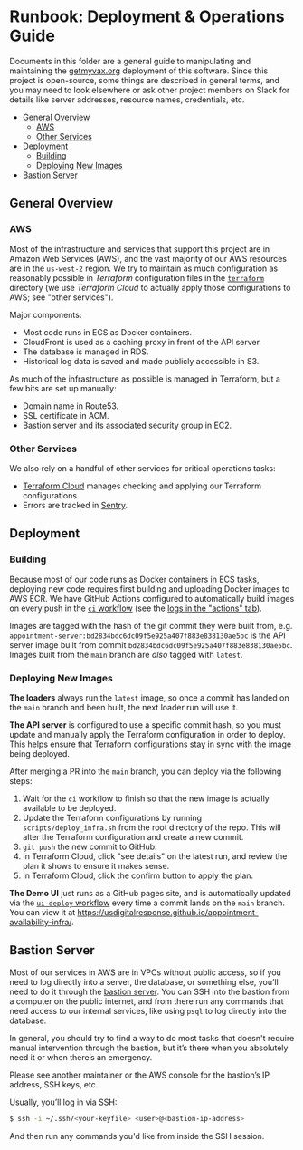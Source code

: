# Runbook: Deployment & Operations Guide

Documents in this folder are a general guide to manipulating and maintaining the [getmyvax.org](https://getmyvax.org) deployment of this software. Since this project is open-source, some things are described in general terms, and you may need to look elsewhere or ask other project members on Slack for details like server addresses, resource names, credentials, etc.

- [General Overview](#general-overview)
    - [AWS](#aws)
    - [Other Services](#other-services)
- [Deployment](#deployment)
    - [Building](#building)
    - [Deploying New Images](#deploying-new-images)
- [Bastion Server](#bastion-server)


## General Overview

### AWS

Most of the infrastructure and services that support this project are in Amazon Web Services (AWS), and the vast majority of our AWS resources are in the `us-west-2` region. We try to maintain as much configuration as reasonably possible in *Terraform* configuration files in the [`terraform`](../../terraform) directory (we use *Terraform Cloud* to actually apply those configurations to AWS; see "other services").

Major components:

- Most code runs in ECS as Docker containers.
- CloudFront is used as a caching proxy in front of the API server.
- The database is managed in RDS.
- Historical log data is saved and made publicly accessible in S3.

As much of the infrastructure as possible is managed in Terraform, but a few bits are set up manually:

- Domain name in Route53.
- SSL certificate in ACM.
- Bastion server and its associated security group in EC2.


### Other Services

We also rely on a handful of other services for critical operations tasks:

- [Terraform Cloud][terraform-cloud] manages checking and applying our Terraform configurations.
- Errors are tracked in [Sentry][sentry].


## Deployment

### Building

Because most of our code runs as Docker containers in ECS tasks, deploying new code requires first building and uploading Docker images to AWS ECR. We have GitHub Actions configured to automatically build images on every push in the [`ci` workflow][workflow-ci] (see the [logs in the "actions" tab][workflow-ci-runs]).

Images are tagged with the hash of the git commit they were built from, e.g. `appointment-server:bd2834bdc6dc09f5e925a407f883e838130ae5bc` is the API server image built from commit `bd2834bdc6dc09f5e925a407f883e838130ae5bc`. Images built from the `main` branch are *also* tagged with `latest`.


### Deploying New Images

**The loaders** always run the `latest` image, so once a commit has landed on the `main` branch and been built, the next loader run will use it.

**The API server** is configured to use a specific commit hash, so you must update and manually apply the Terraform configuration in order to deploy. This helps ensure that Terraform configurations stay in sync with the image being deployed.

After merging a PR into the `main` branch, you can deploy via the following steps:

1. Wait for the `ci` workflow to finish so that the new image is actually available to be deployed.
2. Update the Terraform configurations by running `scripts/deploy_infra.sh` from the root directory of the repo. This will alter the Terraform configuration and create a new commit.
3. `git push` the new commit to GitHub.
4. In Terraform Cloud, click "see details" on the latest run, and review the plan it shows to ensure it makes sense.
5. In Terraform Cloud, click the confirm button to apply the plan.

**The Demo UI** just runs as a GitHub pages site, and is automatically updated via the [`ui-deploy` workflow][workflow-ui-deploy] every time a commit lands on the `main` branch. You can view it at https://usdigitalresponse.github.io/appointment-availability-infra/.


## Bastion Server

Most of our services in AWS are in VPCs without public access, so if you need to log directly into a server, the database, or something else, you’ll need to do it through the [bastion server][bastion-server]. You can SSH into the bastion from a computer on the public internet, and from there run any commands that need access to our internal services, like using `psql` to log directly into the database.

In general, you should try to find a way to do most tasks that doesn't require manual intervention through the bastion, but it’s there when you absolutely need it or when there’s an emergency.

Please see another maintainer or the AWS console for the bastion’s IP address, SSH keys, etc.

Usually, you’ll log in via SSH:

```sh
$ ssh -i ~/.ssh/<your-keyfile> <user>@<bastion-ip-address>
```

And then run any commands you'd like from inside the SSH session.


[terraform-cloud]: https://app.terraform.io/
[sentry]: https://sentry.io/
[bastion-server]: https://en.wikipedia.org/wiki/Bastion_host
[workflow-ci]: ../../.github/workflows/ci.yml
[workflow-ci-runs]: https://github.com/usdigitalresponse/appointment-availability-infra/actions/workflows/ci.yml
[workflow-ui-deploy]: ../../.github/workflows/ui-deploy.yml
